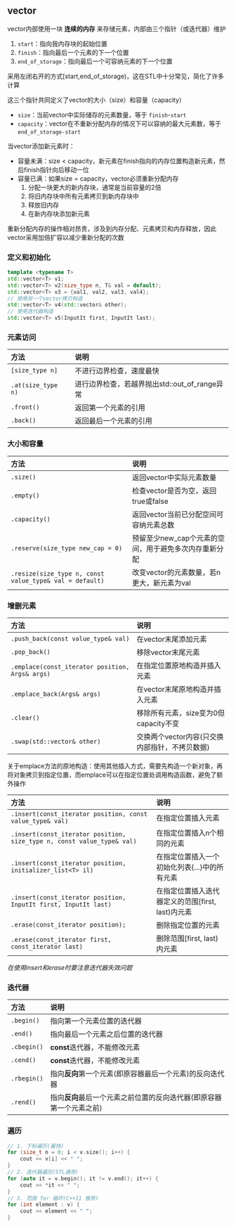 ## vector

vector内部使用一块 **连续的内存** 来存储元素，内部由三个指针（或迭代器）维护  
1. `start`：指向我内存块的起始位置
2. `finish`：指向最后一个元素的下一个位置
3. `end_of_storage`：指向最后一个可容纳元素的下一个位置

采用左闭右开的方式[start,end_of_storage)，这在STL中十分常见，简化了许多计算

这三个指针共同定义了vector的大小（size）和容量（capacity）
- `size`：当前vector中实际储存的元素数量，等于 `finish`-`start`
- `capacity`：vector在不重新分配内存的情况下可以容纳的最大元素数，等于 `end_of_storage-start`

当vector添加新元素时：
- 容量未满：size < capacity，新元素在finish指向的内存位置构造新元素，然后finish指针向后移动一位
- 容量已满：如果size = capacity，vector必须重新分配内存
	1. 分配一块更大的新内存块，通常是当前容量的2倍
	2. 将旧内存块中所有元素拷贝到新内存块中
	3. 释放旧内存
	4. 在新内存块添加新元素

重新分配内存的操作相对昂贵，涉及到内存分配、元素拷贝和内存释放，因此vector采用加倍扩容以减少重新分配的次数   

### 定义和初始化

```C++
template <typename T>
std::vector<T> v1;
std::vector<T> v2(size_type n, T& val = default);
std::vector<T> v3 = {val1, val2, val3, val4};
// 使用另一个vector拷贝构造
std::vector<T> v4(std::vector& other);
// 使用迭代器构造
std::vector<T> v5(InputIt first, InputIt last);
```

### 元素访问

|方法|说明|
|:---|:---|
|`[size_type n]`|不进行边界检查，速度最快|
|`.at(size_type n)`|进行边界检查，若越界抛出std::out_of_range异常|
|`.front()`|返回第一个元素的引用|
|`.back()`|返回最后一个元素的引用|

### 大小和容量

|方法|说明|
|:---|:---|
|`.size()`|返回vector中实际元素数量|
|`.empty()`|检查vector是否为空，返回true或false|
|`.capacity()`|返回vector当前已分配空间可容纳元素总数|
|`.reserve(size_type new_cap = 0)`|预留至少new_cap个元素的空间，用于避免多次内存重新分配|
|`.resize(size_type n, const value_type& val = default)`|改变vector的元素数量，若n更大，新元素为val|

### 增删元素

|方法|说明|
|:---|:---|
|`.push_back(const value_type& val)`|在vector末尾添加元素|
|`.pop_back()`|移除vector末尾元素|
|`.emplace(const_iterator position, Args& args)`|在指定位置原地构造并插入元素|
|`.emplace_back(Args& args)`|在vector末尾原地构造并插入元素|
|`.clear()`|移除所有元素，size变为0但capacity不变|
|`.swap(std::vector& other)`|交换两个vector内容(只交换内部指针，不拷贝数据)|

关于emplace方法的原地构造：使用其他插入方式，需要先构造一个新对象，再将对象拷贝到指定位置，而emplace可以在指定位置处调用构造函数，避免了额外操作

|方法|说明|
|:---|:---|
|`.insert(const_iterator position, const value_type& val)`|在指定位置插入元素|
|`.insert(const_iterator position, size_type n, const value_type& val)`|在指定位置插入n个相同的元素|
|`.insert(const_iterator position, initializer_list<T> il)`|在指定位置插入一个初始化列表{...}中的所有元素|
|`.insert(const_iterator position, InputIt first, InputIt last)`|在指定位置插入迭代器定义的范围[first, last)内元素|
|`.erase(const_iterator position);`|删除指定位置的元素|
|`.erase(const_iterator first, const_iterator last)`|删除范围[first, last)内元素|

*在使用insert和erase时要注意迭代器失效问题*  

### 迭代器

|方法|说明|
|:---|:---|
|`.begin()`|指向第一个元素位置的迭代器|
|`.end()`|指向最后一个元素之后位置的迭代器|
|`.cbegin()`|**const**迭代器，不能修改元素|
|`.cend()`|**const**迭代器，不能修改元素|
|`.rbegin()`|指向**反向**第一个元素(即原容器最后一个元素)的反向迭代器
|`.rend()`|指向**反向**最后一个元素之前位置的反向迭代器(即原容器第一个元素之前)|

### 遍历

```C++
// 1. 下标遍历(最快)
for (size_t n = 0; i < v.size(); i++) {
    cout << v[i] << " ";
}
// 2. 迭代器遍历(STL通用)
for (auto it = v.begin(); it != v.end(); it++) {
    cout << *it << " ";
}
// 3. 范围 for 循环(C++11 推荐)
for (int element : v) {
    cout << element << " ";
}
```